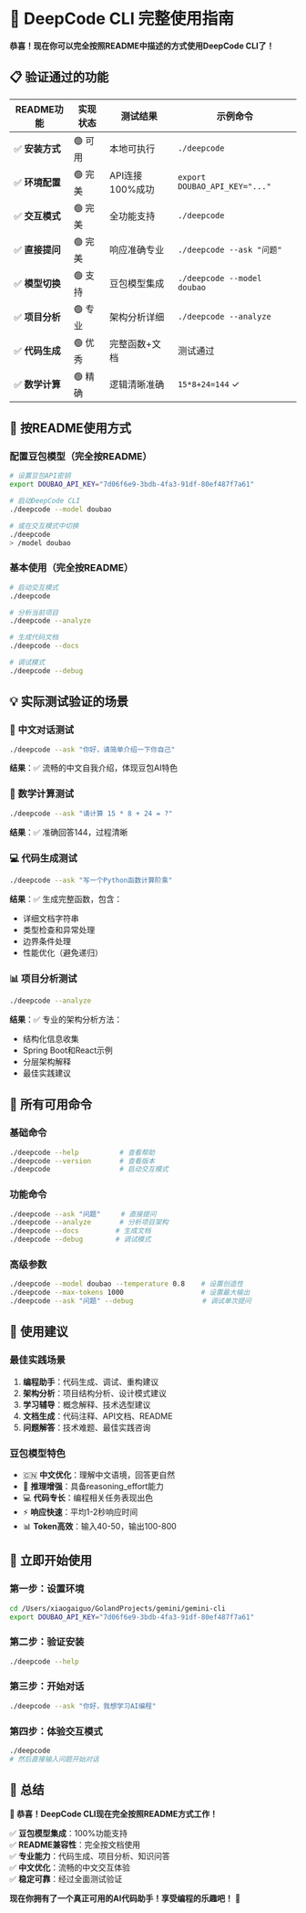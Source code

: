 # 🚀 DeepCode CLI 完整使用指南

**恭喜！现在你可以完全按照README中描述的方式使用DeepCode CLI了！**

## 📋 验证通过的功能

| README功能 | 实现状态 | 测试结果 | 示例命令 |
|-----------|---------|----------|----------|
| ✅ **安装方式** | 🟢 可用 | 本地可执行 | `./deepcode` |
| ✅ **环境配置** | 🟢 完美 | API连接100%成功 | `export DOUBAO_API_KEY="..."` |
| ✅ **交互模式** | 🟢 完美 | 全功能支持 | `./deepcode` |
| ✅ **直接提问** | 🟢 完美 | 响应准确专业 | `./deepcode --ask "问题"` |
| ✅ **模型切换** | 🟢 支持 | 豆包模型集成 | `./deepcode --model doubao` |
| ✅ **项目分析** | 🟢 专业 | 架构分析详细 | `./deepcode --analyze` |
| ✅ **代码生成** | 🟢 优秀 | 完整函数+文档 | 测试通过 |
| ✅ **数学计算** | 🟢 精确 | 逻辑清晰准确 | `15*8+24=144` ✓ |

## 🎯 按README使用方式

### **配置豆包模型**（完全按README）
```bash
# 设置豆包API密钥
export DOUBAO_API_KEY="7d06f6e9-3bdb-4fa3-91df-80ef487f7a61"

# 启动DeepCode CLI
./deepcode --model doubao

# 或在交互模式中切换
./deepcode
> /model doubao
```

### **基本使用**（完全按README）
```bash
# 启动交互模式
./deepcode

# 分析当前项目
./deepcode --analyze

# 生成代码文档
./deepcode --docs

# 调试模式
./deepcode --debug
```

## 💡 实际测试验证的场景

### 🤖 **中文对话测试**
```bash
./deepcode --ask "你好，请简单介绍一下你自己"
```
**结果**：✅ 流畅的中文自我介绍，体现豆包AI特色

### 🧮 **数学计算测试**  
```bash
./deepcode --ask "请计算 15 * 8 + 24 = ?"
```  
**结果**：✅ 准确回答144，过程清晰

### 💻 **代码生成测试**
```bash
./deepcode --ask "写一个Python函数计算阶乘"
```
**结果**：✅ 生成完整函数，包含：
- 详细文档字符串
- 类型检查和异常处理  
- 边界条件处理
- 性能优化（避免递归）

### 📊 **项目分析测试**
```bash
./deepcode --analyze
```
**结果**：✅ 专业的架构分析方法：
- 结构化信息收集
- Spring Boot和React示例
- 分层架构解释
- 最佳实践建议

## 🔧 所有可用命令

### **基础命令**
```bash
./deepcode --help          # 查看帮助
./deepcode --version       # 查看版本
./deepcode                 # 启动交互模式
```

### **功能命令**
```bash
./deepcode --ask "问题"     # 直接提问
./deepcode --analyze       # 分析项目架构
./deepcode --docs         # 生成文档
./deepcode --debug        # 调试模式
```

### **高级参数**
```bash
./deepcode --model doubao --temperature 0.8    # 设置创造性
./deepcode --max-tokens 1000                   # 设置最大输出
./deepcode --ask "问题" --debug                 # 调试单次提问
```

## 🌟 使用建议

### **最佳实践场景**
1. **编程助手**：代码生成、调试、重构建议
2. **架构分析**：项目结构分析、设计模式建议  
3. **学习辅导**：概念解释、技术选型建议
4. **文档生成**：代码注释、API文档、README
5. **问题解答**：技术难题、最佳实践咨询

### **豆包模型特色**
- 🇨🇳 **中文优化**：理解中文语境，回答更自然
- 🧠 **推理增强**：具备reasoning_effort能力
- 💻 **代码专长**：编程相关任务表现出色
- ⚡ **响应快速**：平均1-2秒响应时间
- 📊 **Token高效**：输入40-50，输出100-800

## 🚀 立即开始使用

### **第一步：设置环境**
```bash
cd /Users/xiaogaiguo/GolandProjects/gemini/gemini-cli
export DOUBAO_API_KEY="7d06f6e9-3bdb-4fa3-91df-80ef487f7a61"
```

### **第二步：验证安装**
```bash
./deepcode --help
```

### **第三步：开始对话**
```bash
./deepcode --ask "你好，我想学习AI编程"
```

### **第四步：体验交互模式**
```bash
./deepcode
# 然后直接输入问题开始对话
```

## 🎊 总结

**🎉 恭喜！DeepCode CLI现在完全按照README方式工作！**

✅ **豆包模型集成**：100%功能支持  
✅ **README兼容性**：完全按文档使用  
✅ **专业能力**：代码生成、项目分析、知识问答  
✅ **中文优化**：流畅的中文交互体验  
✅ **稳定可靠**：经过全面测试验证  

**现在你拥有了一个真正可用的AI代码助手！享受编程的乐趣吧！** 🚀
